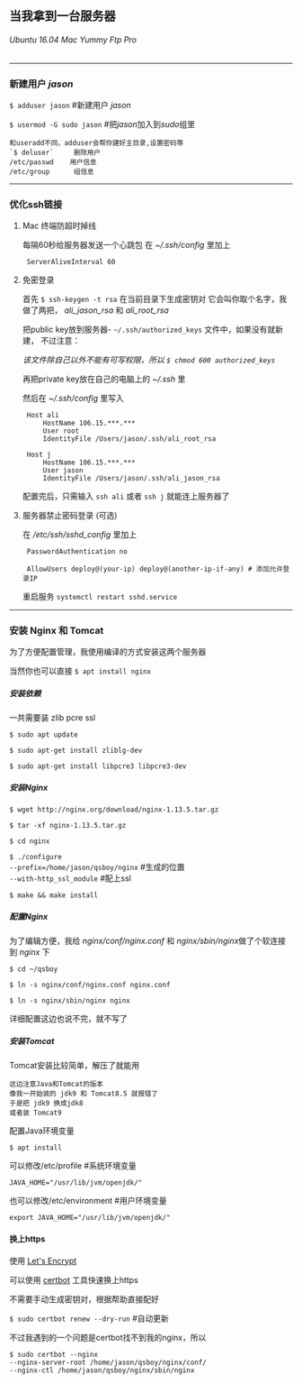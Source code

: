 ## 当我拿到一台服务器

###### Ubuntu 16.04   Mac   Yummy Ftp Pro

------------------

### 新建用户 *jason*

`$ adduser jason`  #新建用户 *jason*

`$ usermod -G sudo jason` #把*jason*加入到*sudo*组里

    和useradd不同，adduser会帮你建好主目录,设置密码等
    `$ deluser`     删除用户
    /etc/passwd    用户信息
    /etc/group      组信息

-----------------

### 优化ssh链接

1. Mac 终端防超时掉线

    每隔60秒给服务器发送一个心跳包
    在 *~/.ssh/config* 里加上

        ServerAliveInterval 60

2. 免密登录

    首先 `$ ssh-keygen -t rsa` 在当前目录下生成密钥对
    它会叫你取个名字，我做了两把， *ali_jason_rsa* 和 *ali_root_rsa*

    把public key放到服务器- `~/.ssh/authorized_keys` 文件中，如果没有就新建，
    不过注意：

    *该文件除自己以外不能有可写权限，所以 `$ chmod 600 authorized_keys`*

    再把private key放在自己的电脑上的 *~/.ssh* 里

    然后在 *~/.ssh/config* 里写入

        Host ali
            HostName 106.15.***.***
            User root
            IdentityFile /Users/jason/.ssh/ali_root_rsa

        Host j
            HostName 106.15.***.***
            User jason
            IdentityFile /Users/jason/.ssh/ali_jason_rsa

    配置完后，只需输入 `ssh ali` 或者 `ssh j` 就能连上服务器了

3. 服务器禁止密码登录 (可选)

    在 */etc/ssh/sshd_config* 里加上

        PasswordAuthentication no

        AllowUsers deploy@(your-ip) deploy@(another-ip-if-any) # 添加允许登录IP

    重启服务 `systemctl restart sshd.service`

--------------------

### 安装 Nginx 和 Tomcat

为了方便配置管理，我使用编译的方式安装这两个服务器

当然你也可以直接 `$ apt install nginx`

##### 安装依赖

一共需要装 zlib pcre ssl

`$ sudo apt update`

`$ sudo apt-get install zliblg-dev`

`$ sudo apt-get install libpcre3 libpcre3-dev `

##### 安装Nginx

`$ wget http://nginx.org/download/nginx-1.13.5.tar.gz`

`$ tar -xf nginx-1.13.5.tar.gz`

`$ cd nginx`

`$ ./configure`
<br>
`--prefix=/home/jason/qsboy/nginx` #生成的位置
<br>
`--with-http_ssl_module` #配上ssl

`$ make && make install`

##### 配置Nginx

为了编辑方便，我给 *nginx/conf/nginx.conf* 和 *nginx/sbin/nginx*做了个软连接到 *nginx* 下

`$ cd ~/qsboy`

`$ ln -s nginx/conf/nginx.conf nginx.conf`

`$ ln -s nginx/sbin/nginx nginx`

详细配置这边也说不完，就不写了

##### 安装Tomcat

Tomcat安装比较简单，解压了就能用

    这边注意Java和Tomcat的版本
    像我一开始装的 jdk9 和 Tomcat8.5 就报错了
    于是把 jdk9 换成jdk8
    或者装 Tomcat9

配置Java环境变量

`$ apt install `

可以修改/etc/profile #系统环境变量

    JAVA_HOME="/usr/lib/jvm/openjdk/"

也可以修改/etc/environment #用户环境变量

    export JAVA_HOME="/usr/lib/jvm/openjdk/"


#### 换上https

使用 [Let's Encrypt](https://letsencrypt.org/)

可以使用 [certbot](https://certbot.eff.org/) 工具快速换上https

不需要手动生成密钥对，根据帮助直接配好

`$ sudo certbot renew --dry-run` #自动更新

不过我遇到的一个问题是certbot找不到我的nginx，所以

`$ sudo certbot --nginx`
<br>
`--nginx-server-root /home/jason/qsboy/nginx/conf/ `
<br>
`--nginx-ctl /home/jason/qsboy/nginx/sbin/nginx`

